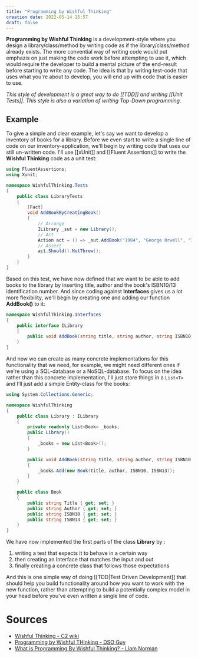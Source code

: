 ```yaml
---
title: "Programming by Wishful Thinking"
creation date: 2022-05-14 15:57
draft: false
---
```


**Programming by Wishful Thinking** is a development-style where you design a library/class/method by writing code as if the library/class/method already exists.
The more convential way of writing code would put emphazis on just making the code work before attempting to use it, which would require the developer to build a mental picture of the end-result before starting to write any code.
The idea is that by writing test-code that uses what you're about to develop, you will end up with code that is easier to use.

*This style of development is a great way to do [[TDD]] and writing [[Unit Tests]].*
*This style is also a variation of writing Top-Down programming.*

## Example

To give a simple and clear example, let's say we want to develop a inventory of books for a library.
Before we even start to write a single line of code on our inventory-application, we'll begin by writing code that uses our still un-written code.
I'll use [[xUnit]] and [[Fluent Assertions]] to write the **Wishful Thinking** code as  a unit test:

```c#
using FluentAssertions;
using Xunit;

namespace WishfulThinking.Tests
{
    public class LibraryTests
    {
        [Fact]
        void AddBookByCreatingBook()
        {
            // Arrange
            ILibrary _sut = new Library();
            // Act
            Action act = () => _sut.AddBook("1984", "George Orwell", "ISBN10", "ISBN13");
            // Assert
            act.Should().NotThrow();
        }
    }
}
```

Based on this test, we have now defined that we want to be able to add books to the library by inserting title, author and the book's ISBN10/13 identification number.
And since coding against **Interfaces** gives us a lot more flexibility, we'll begin by creating one and adding our function **AddBook()** to it:

```c#
namespace WishfulThinking.Interfaces
{
    public interface ILibrary
    {
        public void AddBook(string title, string author, string ISBN10, string ISBN13);
    }
}
```

And now we can create as many concrete implementations for this functionality that we need, for example, we might need different ones if we're using a SQL-database or a NoSQL-database.
To focus on the idea rather than this concrete implementation, I'll just store things in a `List<T>` and I'll just add a simple Entity-class for the books:
```C#
using System.Collections.Generic;

namespace WishfulThinking
{
    public class Library : ILibrary
    {
        private readonly List<Book> _books;
        public Library()
        {
            _books = new List<Book>();
        }

        public void AddBook(string title, string author, string ISBN10, string ISBN13)
        {
            _books.Add(new Book(title, author, ISBN10, ISBN13));
        }
    }

    public class Book
    {
        public string Title { get; set; }
        public string Author { get; set; }
        public string ISBN10 { get; set; }
        public string ISBN13 { get; set; }
    }
}
```

We have now implemented the first parts of the class **Library** by :
1. writing a test that expects it to behave in a certain way
2. then creating an Interface that matches the input and out
3. finally creating a concrete class that follows those expectations

And this is one simple way of doing [[TDD|Test Driven Development]] that should help you build functionality around how you want to work with the new function, rather than attempting to build a potentially complex model in your head before you've even written a single line of code.

# Sources
- [Wishful Thinking - C2 wiki](https://wiki.c2.com/?WishfulThinking)
- [Programming by Wishful THinking - DSO Guy](http://dsoguy.blogspot.com/2007/01/programming-by-wishful-thinking.html)
- [What is Programming By Wishful Thinking? - Liam Norman](https://www.liamnorman.com/programming-by-wishful-thinking/)